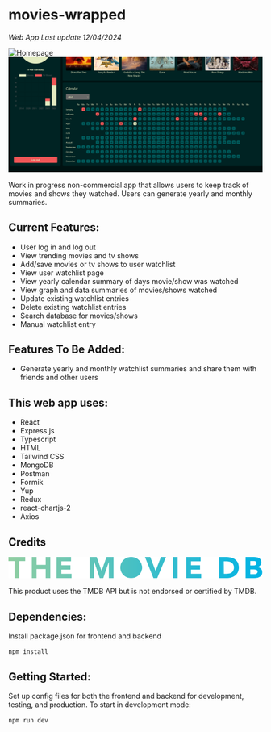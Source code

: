 # movies-wrapped

_Web App Last update 12/04/2024_

![Homepage](images/movies-preview.png)
![Homepage2](images/movies-preview2.png)

Work in progress non-commercial app that allows users to keep track of movies and shows they watched. Users can generate yearly and monthly summaries.

## Current Features:
* User log in and log out
* View trending movies and tv shows
* Add/save movies or tv shows to user watchlist
* View user watchlist page
* View yearly calendar summary of days movie/show was watched
* View graph and data summaries of movies/shows watched
* Update existing watchlist entries
* Delete existing watchlist entries
* Search database for movies/shows
* Manual watchlist entry

## Features To Be Added:
* Generate yearly and monthly watchlist summaries and share them with friends and other users

## This web app uses:
* React
* Express.js
* Typescript
* HTML
* Tailwind CSS
* MongoDB
* Postman
* Formik
* Yup
* Redux
* react-chartjs-2
* Axios

## Credits

![TMDB Logo](images/TMDB_Logo.svg)

This product uses the TMDB API but is not endorsed or certified by TMDB.

## Dependencies:
Install package.json for frontend and backend
```
npm install
```

## Getting Started:
Set up config files for both the frontend and backend for development, testing, and production.
To start in development mode:
```
npm run dev
```